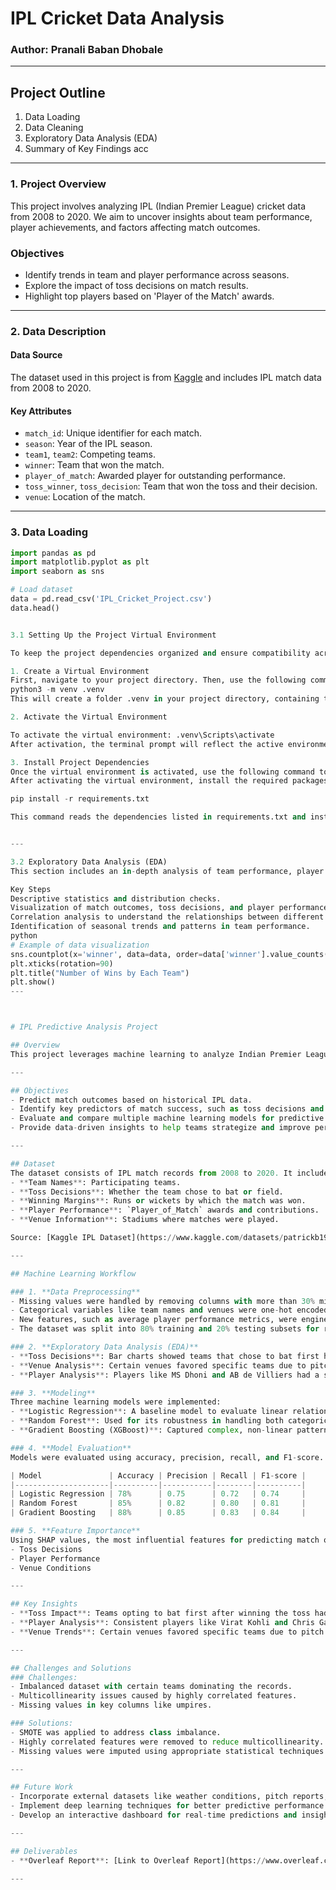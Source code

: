 # IPL Cricket Data Analysis

### Author: Pranali Baban Dhobale

---

## Project Outline
1. Data Loading
2. Data Cleaning
3. Exploratory Data Analysis (EDA)
4. Summary of Key Findings
acc
---

### 1. Project Overview

This project involves analyzing IPL (Indian Premier League) cricket data from 2008 to 2020. We aim to uncover insights about team performance, player achievements, and factors affecting match outcomes.

### Objectives
- Identify trends in team and player performance across seasons.
- Explore the impact of toss decisions on match results.
- Highlight top players based on 'Player of the Match' awards.

---

### 2. Data Description

#### Data Source
The dataset used in this project is from [Kaggle](https://www.kaggle.com/datasets/patrickb1912/ipl-complete-dataset-20082020) and includes IPL match data from 2008 to 2020.

#### Key Attributes
- `match_id`: Unique identifier for each match.
- `season`: Year of the IPL season.
- `team1`, `team2`: Competing teams.
- `winner`: Team that won the match.
- `player_of_match`: Awarded player for outstanding performance.
- `toss_winner`, `toss_decision`: Team that won the toss and their decision.
- `venue`: Location of the match.

---
### 3. Data Loading

```python
import pandas as pd
import matplotlib.pyplot as plt
import seaborn as sns

# Load dataset
data = pd.read_csv('IPL_Cricket_Project.csv')
data.head()


3.1 Setting Up the Project Virtual Environment

To keep the project dependencies organized and ensure compatibility across environments, it’s recommended to set up a Python virtual environment. Below are the steps to create, activate, and manage the virtual environment for this project.

1. Create a Virtual Environment
First, navigate to your project directory. Then, use the following command to create a virtual environment named .venv 
python3 -m venv .venv
This will create a folder .venv in your project directory, containing the isolated Python environment.

2. Activate the Virtual Environment

To activate the virtual environment: .venv\Scripts\activate
After activation, the terminal prompt will reflect the active environment by displaying the name of the virtual environment.

3. Install Project Dependencies
Once the virtual environment is activated, use the following command to install the required dependencies. Ensure that the requirements.txt file is available in the project directory and contains all necessary packages.
After activating the virtual environment, install the required packages by running:

pip install -r requirements.txt

This command reads the dependencies listed in requirements.txt and installs them into the isolated environment, ensuring consistent package versions.


---

3.2 Exploratory Data Analysis (EDA)
This section includes an in-depth analysis of team performance, player statistics, and match outcomes.

Key Steps
Descriptive statistics and distribution checks.
Visualization of match outcomes, toss decisions, and player performances.
Correlation analysis to understand the relationships between different factors.
Identification of seasonal trends and patterns in team performance.
python
# Example of data visualization
sns.countplot(x='winner', data=data, order=data['winner'].value_counts().index)
plt.xticks(rotation=90)
plt.title("Number of Wins by Each Team")
plt.show()
---



# IPL Predictive Analysis Project

## Overview
This project leverages machine learning to analyze Indian Premier League (IPL) cricket data and predict match outcomes. The analysis uncovers trends and key factors influencing match results, such as toss decisions, player performance, and venue conditions. Using advanced machine learning models like Gradient Boosting, this project delivers actionable insights and predictions.

---

## Objectives
- Predict match outcomes based on historical IPL data.
- Identify key predictors of match success, such as toss decisions and player performance.
- Evaluate and compare multiple machine learning models for predictive accuracy.
- Provide data-driven insights to help teams strategize and improve performance.

---

## Dataset
The dataset consists of IPL match records from 2008 to 2020. It includes the following key features:
- **Team Names**: Participating teams.
- **Toss Decisions**: Whether the team chose to bat or field.
- **Winning Margins**: Runs or wickets by which the match was won.
- **Player Performance**: `Player_of_Match` awards and contributions.
- **Venue Information**: Stadiums where matches were played.

Source: [Kaggle IPL Dataset](https://www.kaggle.com/datasets/patrickb1912/ipl-complete-dataset-20082020)

---

## Machine Learning Workflow

### 1. **Data Preprocessing**
- Missing values were handled by removing columns with more than 30% missing values and imputing others with mean or mode.
- Categorical variables like team names and venues were one-hot encoded for model compatibility.
- New features, such as average player performance metrics, were engineered to enhance model accuracy.
- The dataset was split into 80% training and 20% testing subsets for reliable evaluation.

### 2. **Exploratory Data Analysis (EDA)**
- **Toss Decisions**: Bar charts showed teams that chose to bat first had a 55% success rate.
- **Venue Analysis**: Certain venues favored specific teams due to pitch conditions.
- **Player Analysis**: Players like MS Dhoni and AB de Villiers had a significant impact on match outcomes.

### 3. **Modeling**
Three machine learning models were implemented:
- **Logistic Regression**: A baseline model to evaluate linear relationships.
- **Random Forest**: Used for its robustness in handling both categorical and numerical data.
- **Gradient Boosting (XGBoost)**: Captured complex, non-linear patterns, delivering the highest accuracy.

### 4. **Model Evaluation**
Models were evaluated using accuracy, precision, recall, and F1-score. The results are as follows:

| Model               | Accuracy | Precision | Recall | F1-score |
|---------------------|----------|-----------|--------|----------|
| Logistic Regression | 78%      | 0.75      | 0.72   | 0.74     |
| Random Forest       | 85%      | 0.82      | 0.80   | 0.81     |
| Gradient Boosting   | 88%      | 0.85      | 0.83   | 0.84     |

### 5. **Feature Importance**
Using SHAP values, the most influential features for predicting match outcomes were identified:
- Toss Decisions
- Player Performance
- Venue Conditions

---

## Key Insights
- **Toss Impact**: Teams opting to bat first after winning the toss had a higher success rate.
- **Player Analysis**: Consistent players like Virat Kohli and Chris Gayle played a crucial role in determining match outcomes.
- **Venue Trends**: Certain venues favored specific teams due to pitch conditions.

---

## Challenges and Solutions
### Challenges:
- Imbalanced dataset with certain teams dominating the records.
- Multicollinearity issues caused by highly correlated features.
- Missing values in key columns like umpires.

### Solutions:
- SMOTE was applied to address class imbalance.
- Highly correlated features were removed to reduce multicollinearity.
- Missing values were imputed using appropriate statistical techniques.

---

## Future Work
- Incorporate external datasets like weather conditions, pitch reports, and player fitness levels.
- Implement deep learning techniques for better predictive performance.
- Develop an interactive dashboard for real-time predictions and insights.

---

## Deliverables
- **Overleaf Report**: [Link to Overleaf Report](https://www.overleaf.com/read/nmmbscxgyyzy#79eb9d)

---



